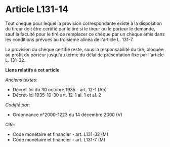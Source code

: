 # Article L131-14

Tout chèque pour lequel la provision correspondante existe à la disposition du tireur doit être certifié par le tiré si le
tireur ou le porteur le demande, sauf la faculté pour le tiré de remplacer ce chèque par un chèque émis dans les conditions
prévues au troisième alinéa de l'article L. 131-7.

La provision du chèque certifié reste, sous la responsabilité du tiré, bloquée au profit du porteur jusqu'au terme du délai
de présentation fixé par l'article L. 131-32.

**Liens relatifs à cet article**

_Anciens textes_:

  - Décret-loi du 30 octobre 1935 - art. 12-1 (Ab)
  - Décret-loi 1935-10-30 art. 12-1 al. 1 et al. 2

_Codifié par_:

  - Ordonnance n°2000-1223 du 14 décembre 2000 (V)

_Cite_:

  - Code monétaire et financier - art. L131-32 (M)
  - Code monétaire et financier - art. L131-7 (M)
